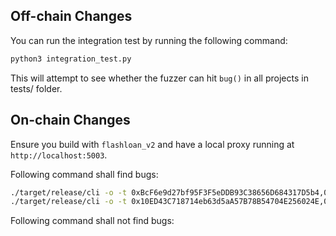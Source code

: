 ## Off-chain Changes

You can run the integration test by running the following command:
```bash
python3 integration_test.py
```
This will attempt to see whether the fuzzer can hit `bug()` in all projects in tests/ folder.


## On-chain Changes
Ensure you build with `flashloan_v2` and have a local proxy running at `http://localhost:5003`.

Following command shall find bugs:
```bash
./target/release/cli -o -t 0xBcF6e9d27bf95F3F5eDDB93C38656D684317D5b4,0x5d6c48f05ad0fde3f64bab50628637d73b1eb0bb -c POLYGON --onchain-block-number 35690977  -f -i -p --onchain-local-proxy-addr http://localhost:5003
./target/release/cli -o -t 0x10ED43C718714eb63d5aA57B78B54704E256024E,0xdDc0CFF76bcC0ee14c3e73aF630C029fe020F907,0x40eD17221b3B2D8455F4F1a05CAc6b77c5f707e3 -c BSC --onchain-block-number 23695904 -f -i --onchain-local-proxy-addr http://localhost:5003
```

Following command shall not find bugs:
```bash

```